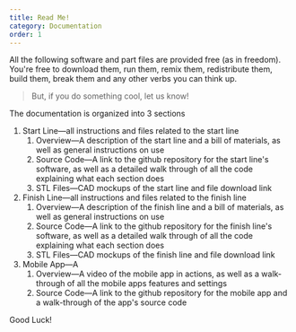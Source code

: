 ```yaml
---
title: Read Me!
category: Documentation
order: 1
---
```


All the following software and part files are provided free (as in freedom). You're free to download them, run them, remix them, redistribute them, build them, break them and any other verbs you can think up. 

> But, if you do something cool, let us know!

The documentation is organized into 3 sections

1. Start Line—all instructions and files related to the start line
    1. Overview—A description of the start line and a bill of materials, as well as general instructions on use
    1. Source Code—A link to the github repository for the start line's software, as well as a detailed walk through of all the code explaining what each section does
    1. STL Files—CAD mockups of the start line and file download link
1. Finish Line—all instructions and files related to the finish line
    1. Overview—A description of the finish line and a bill of materials, as well as general instructions on use
    1. Source Code—A link to the github repository for the finish line's software, as well as a detailed walk through of all the code explaining what each section does
    1. STL Files—CAD mockups of the finish line and file download link
1. Mobile App—A
    1. Overview—A video of the mobile app in actions, as well as a walk-through of all the mobile apps features and settings
    1. Source Code—A link to the github repository for the mobile app and a walk-through of the app's source code

Good Luck!